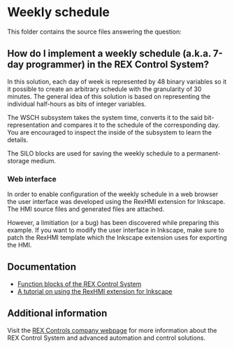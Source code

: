 Weekly schedule 
===============
 
This folder contains the source files answering the question:

## How do I implement a weekly schedule (a.k.a. 7-day programmer) in the REX Control System? ##

In this solution, each day of week is represented by 48 binary variables so it it possible to create an arbitrary schedule with the granularity of 30 minutes. The general idea of this solution is based on representing the individual half-hours as bits of integer variables.  

The WSCH subsystem takes the system time, converts it to the said bit-representation and compares it to the schedule of the corresponding day. You are encouraged to inspect the inside of the subsystem to learn the details.  

The SILO blocks are used for saving the weekly schedule to a permanent-storage medium. 

### Web interface ###

In order to enable configuration of the weekly schedule in a web browser the user interface was developed using the RexHMI extension for Inkscape. The HMI source files and generated files are attached.

However, a limitiation (or a bug) has been discovered while preparing this example. If you want to modify the user interface in Inkscape, make sure to patch the RexHMI template which the Inkscape extension uses for exporting the HMI. 


## Documentation ##

- [Function blocks of the REX Control System](http://www.rexcontrols.com/media/HTML/DOC/ENGLISH/index.html)
- [A tutorial on using the RexHMI extension for Inkscape](http://www.rexcontrols.com/articles/graphical-hmi-for-pool-automation-project)

## Additional information ##

Visit the [REX Controls company webpage](http://www.rexcontrols.com) 
for more information about the REX Control System and advanced 
automation and control solutions.